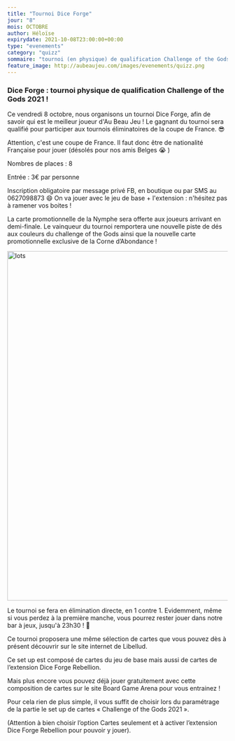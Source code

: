 ```yaml
---
title: "Tournoi Dice Forge"
jour: "8"
mois: OCTOBRE
author: Héloïse
expirydate: 2021-10-08T23:00:00+00:00
type: "evenements"
category: "quizz"
sommaire: "tournoi (en physique) de qualification Challenge of the Gods 2021"
feature_image: http://aubeaujeu.com/images/evenements/quizz.png
---
```

### Dice Forge : tournoi physique de qualification Challenge of the Gods 2021 !

Ce vendredi 8 octobre, nous organisons un tournoi Dice Forge, afin de savoir qui est le meilleur joueur d'Au Beau Jeu ! Le gagnant du tournoi sera qualifié pour participer aux tournois éliminatoires de la coupe de France. :sunglasses:

Attention, c'est une coupe de France. Il faut donc être de nationalité Française pour jouer (désolés pour nos amis Belges :sob: )

Nombres de places : 8

Entrée : 3€ par personne

Inscription obligatoire par message privé FB, en boutique ou par SMS au 0627098873 :smile: On va jouer avec le jeu de base + l'extension : n'hésitez pas à ramener vos boites !

La carte promotionnelle de la Nymphe sera offerte aux joueurs arrivant en demi-finale.
Le vainqueur du tournoi remportera une nouvelle piste de dés aux couleurs du challenge of the Gods ainsi que la nouvelle carte promotionnelle exclusive de la Corne d’Abondance !

<img src="https://storage.googleapis.com/abj_siteweb/dice_forge/DF_TOURNOI_21_eclate-e1629964954667.png" alt="lots" width="800"/>



Le tournoi se fera en élimination directe, en 1 contre 1. Evidemment, même si vous perdez à la première manche, vous pourrez rester jouer dans notre bar à jeux, jusqu'à 23h30 ! :beers:

Ce tournoi proposera une même sélection de cartes que vous pouvez dès à présent découvrir sur le site internet de Libellud.

Ce set up est composé de cartes du jeu de base mais aussi de cartes de l’extension Dice Forge Rebellion.

Mais plus encore vous pouvez déjà jouer gratuitement avec cette composition de cartes sur le site Board Game Arena pour vous entrainez !

Pour cela rien de plus simple, il vous suffit de choisir lors du paramétrage de la partie le set up de cartes « Challenge of the Gods 2021 ».

(Attention à bien choisir l’option Cartes seulement et à activer l’extension Dice Forge Rebellion pour pouvoir y jouer).
